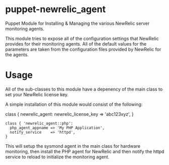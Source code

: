 puppet-newrelic_agent
=====================

Puppet Module for Installing &amp; Managing the various NewRelic server monitoring agents.

This module tries to expose all of the configuration settings that NewRelic provides for their monitoring agents.  All of the default values for the parameters are taken from the configuration files provided by NewRelic for the agents.

Usage
=====================

All of the sub-classes to this module have a depenency of the main class to set your NewRelic license key.

A simple installation of this module would consist of the following:

  class { newrelic_agent:
    newrelic_license_key => 'abc123xyz',
    }

    class { 'newrelic_agent::php':
      php_agent_appname => 'My PHP Application',
      notify_service    => 'httpd',
    }

This will setup the sysmond agent in the main class for hardware monitoring, then install the PHP agent for NewRelic and then notify the httpd service to reload to initialize the monitoring agent.

